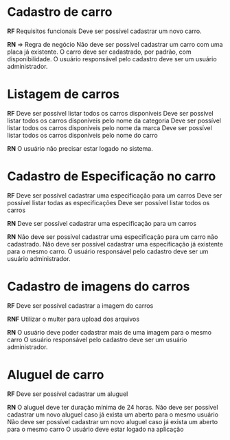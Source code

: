 # Cadastro de carro

**RF** Requisitos funcionais
Deve ser possível cadastrar um novo carro.

**RN** => Regra de negócio
Não deve ser possível cadastrar um carro com uma placa já existente.
O carro deve ser cadastrado, por padrão, com disponibilidade.
O usuário responsável pelo cadastro deve ser um usuário administrador.

# Listagem de carros

**RF** 
Deve ser possível listar todos os carros disponíveis
Deve ser possível listar todos os carros disponíveis pelo nome da categoria
Deve ser possível listar todos os carros disponíveis pelo nome da marca
Deve ser possível listar todos os carros disponíveis pelo nome do carro


**RN**
O usuário não precisar estar logado no sistema.

# Cadastro de Especificação no carro

**RF**
Deve ser possível cadastrar uma especificação para um carros
Deve ser possível listar todas as especificações
Deve ser possível listar todos os carros

**RN**
Deve ser possível cadastrar uma especificação para um carros

**RN**
Não deve ser possível cadastrar uma especificação para um carro não cadastrado.
Não deve ser possível cadastrar uma especificação já existente para o mesmo carro.
O usuário responsável pelo cadastro deve ser um usuário administrador.

# Cadastro de imagens do carros

**RF** 
Deve ser possível cadastrar a imagem do carros

**RNF**
Utilizar o multer para upload dos arquivos

**RN**
O usuário deve poder cadastrar mais de uma imagem para o mesmo carro
O usuário responsável pelo cadastro deve ser um usuário administrador.

# Aluguel de carro

**RF** 
Deve ser possível cadastrar um aluguel

**RN**
O aluguel deve ter duração mínima de 24 horas.
Não deve ser possível cadastrar um novo aluguel caso já exista um aberto para o mesmo usuário
Não deve ser possível cadastrar um novo aluguel caso já exista um aberto para o mesmo carro
O usuário deve estar logado na aplicação


